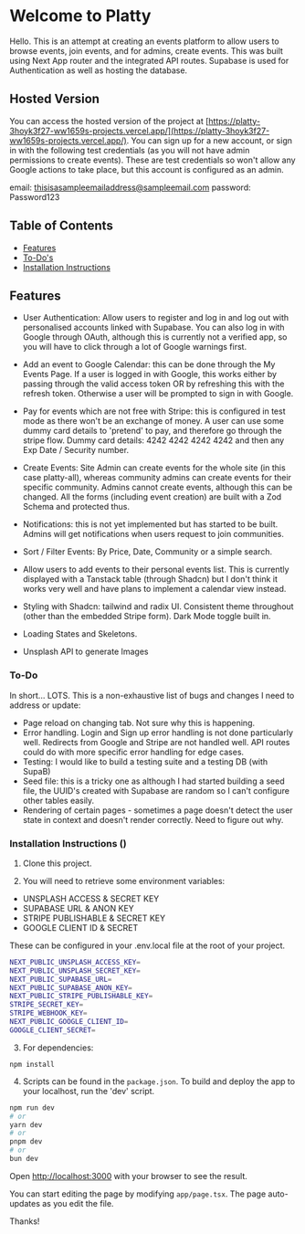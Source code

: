 # Welcome to Platty

Hello. This is an attempt at creating an events platform to allow users to browse events, join events, and for admins, create events. This was built using Next App router and the integrated API routes. Supabase is used for Authentication as well as hosting the database.

## Hosted Version

You can access the hosted version of the project at [https://platty-3hoyk3f27-ww1659s-projects.vercel.app/](https://platty-3hoyk3f27-ww1659s-projects.vercel.app/). You can sign up for a new account, or sign in with the following test credentials (as you will not have admin permissions to create events). These are test credentials so won't allow any Google actions to take place, but this account is configured as an admin.

email: thisisasampleemailaddress@sampleemail.com
password: Password123

## Table of Contents

- [Features](#features)
- [To-Do's](#to-do's)
- [Installation Instructions](#instructions)

## Features

- User Authentication: Allow users to register and log in and log out with personalised accounts linked with Supabase. You can also log in with Google through OAuth, although this is currently not a verified app, so you will have to click through a lot of Google warnings first.

- Add an event to Google Calendar: this can be done through the My Events Page. If a user is logged in with Google, this works either by passing through the valid access token OR by refreshing this with the refresh token. Otherwise a user will be prompted to sign in with Google.

- Pay for events which are not free with Stripe: this is configured in test mode as there won't be an exchange of money. A user can use some dummy card details to 'pretend' to pay, and therefore go through the stripe flow. Dummy card details: 4242 4242 4242 4242 and then any Exp Date / Security number.

- Create Events: Site Admin can create events for the whole site (in this case platty-all), whereas community admins can create events for their specific community. Admins cannot create events, although this can be changed. All the forms (including event creation) are built with a Zod Schema and protected thus.

- Notifications: this is not yet implemented but has started to be built. Admins will get notifications when users request to join communities.

- Sort / Filter Events: By Price, Date, Community or a simple search.

- Allow users to add events to their personal events list. This is currently displayed with a Tanstack table (through Shadcn) but I don't think it works very well and have plans to implement a calendar view instead.

- Styling with Shadcn: tailwind and radix UI. Consistent theme throughout (other than the embedded Stripe form). Dark Mode toggle built in.

- Loading States and Skeletons.

- Unsplash API to generate Images

### To-Do

In short... LOTS. This is a non-exhaustive list of bugs and changes I need to address or update:

- Page reload on changing tab. Not sure why this is happening.
- Error handling. Login and Sign up error handling is not done particularly well. Redirects from Google and Stripe are not handled well. API routes could do with more specific error handling for edge cases.
- Testing: I would like to build a testing suite and a testing DB (with SupaB)
- Seed file: this is a tricky one as although I had started building a seed file, the UUID's created with Supabase are random so I can't configure other tables easily.
- Rendering of certain pages - sometimes a page doesn't detect the user state in context and doesn't render correctly. Need to figure out why.

### Installation Instructions ()

1. Clone this project.

2. You will need to retrieve some environment variables:

- UNSPLASH ACCESS & SECRET KEY
- SUPABASE URL & ANON KEY
- STRIPE PUBLISHABLE & SECRET KEY
- GOOGLE CLIENT ID & SECRET

These can be configured in your .env.local file at the root of your project.

```bash
NEXT_PUBLIC_UNSPLASH_ACCESS_KEY=
NEXT_PUBLIC_UNSPLASH_SECRET_KEY=
NEXT_PUBLIC_SUPABASE_URL=
NEXT_PUBLIC_SUPABASE_ANON_KEY=
NEXT_PUBLIC_STRIPE_PUBLISHABLE_KEY=
STRIPE_SECRET_KEY=
STRIPE_WEBHOOK_KEY=
NEXT_PUBLIC_GOOGLE_CLIENT_ID=
GOOGLE_CLIENT_SECRET=
```

3. For dependencies:

```
npm install
```

4. Scripts can be found in the `package.json`. To build and deploy the app to your localhost, run the 'dev' script.

```bash
npm run dev
# or
yarn dev
# or
pnpm dev
# or
bun dev
```

Open [http://localhost:3000](http://localhost:3000) with your browser to see the result.

You can start editing the page by modifying `app/page.tsx`. The page auto-updates as you edit the file.

Thanks!
